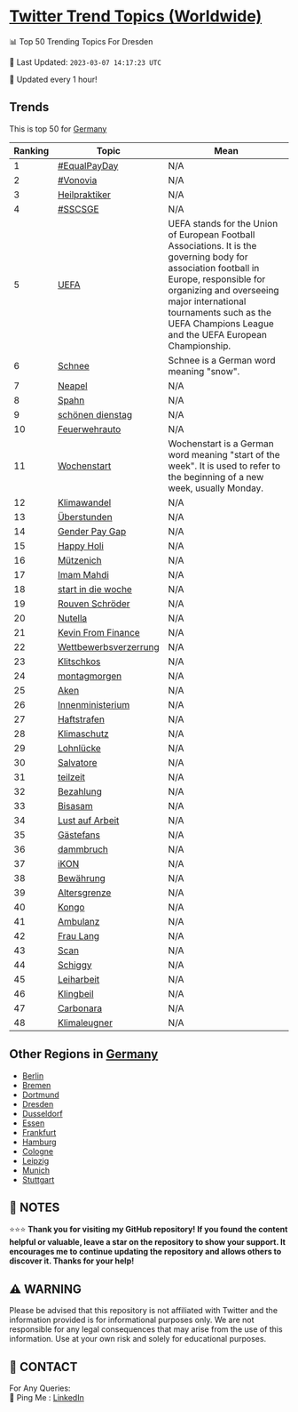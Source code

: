 [Twitter Trend Topics (Worldwide)](https://github.com/ErcinDedeoglu/Twitter-Trend-Topics)
==========


📊 Top 50 Trending Topics For Dresden

📆 Last Updated: `2023-03-07 14:17:23 UTC`

🔧 Updated every 1 hour!


## Trends

This is top 50 for [Germany](</Germany>)

| Ranking | Topic | Mean |
| ------- | ------------ | ------------ |
| 1 | [#EqualPayDay](http://twitter.com/search?q=%23EqualPayDay) | N/A |
| 2 | [#Vonovia](http://twitter.com/search?q=%23Vonovia) | N/A |
| 3 | [Heilpraktiker](http://twitter.com/search?q=Heilpraktiker) | N/A |
| 4 | [#SSCSGE](http://twitter.com/search?q=%23SSCSGE) | N/A |
| 5 | [UEFA](http://twitter.com/search?q=UEFA) | UEFA stands for the Union of European Football Associations. It is the governing body for association football in Europe, responsible for organizing and overseeing major international tournaments such as the UEFA Champions League and the UEFA European Championship. |
| 6 | [Schnee](http://twitter.com/search?q=Schnee) | Schnee is a German word meaning "snow". |
| 7 | [Neapel](http://twitter.com/search?q=Neapel) | N/A |
| 8 | [Spahn](http://twitter.com/search?q=Spahn) | N/A |
| 9 | [schönen dienstag](http://twitter.com/search?q=sch%c3%b6nen+dienstag) | N/A |
| 10 | [Feuerwehrauto](http://twitter.com/search?q=Feuerwehrauto) | N/A |
| 11 | [Wochenstart](http://twitter.com/search?q=Wochenstart) | Wochenstart is a German word meaning "start of the week". It is used to refer to the beginning of a new week, usually Monday. |
| 12 | [Klimawandel](http://twitter.com/search?q=Klimawandel) | N/A |
| 13 | [Überstunden](http://twitter.com/search?q=%c3%9cberstunden) | N/A |
| 14 | [Gender Pay Gap](http://twitter.com/search?q=Gender+Pay+Gap) | N/A |
| 15 | [Happy Holi](http://twitter.com/search?q=Happy+Holi) | N/A |
| 16 | [Mützenich](http://twitter.com/search?q=M%c3%bctzenich) | N/A |
| 17 | [Imam Mahdi](http://twitter.com/search?q=Imam+Mahdi) | N/A |
| 18 | [start in die woche](http://twitter.com/search?q=start+in+die+woche) | N/A |
| 19 | [Rouven Schröder](http://twitter.com/search?q=Rouven+Schr%c3%b6der) | N/A |
| 20 | [Nutella](http://twitter.com/search?q=Nutella) | N/A |
| 21 | [Kevin From Finance](http://twitter.com/search?q=Kevin+From+Finance) | N/A |
| 22 | [Wettbewerbsverzerrung](http://twitter.com/search?q=Wettbewerbsverzerrung) | N/A |
| 23 | [Klitschkos](http://twitter.com/search?q=Klitschkos) | N/A |
| 24 | [montagmorgen](http://twitter.com/search?q=montagmorgen) | N/A |
| 25 | [Aken](http://twitter.com/search?q=Aken) | N/A |
| 26 | [Innenministerium](http://twitter.com/search?q=Innenministerium) | N/A |
| 27 | [Haftstrafen](http://twitter.com/search?q=Haftstrafen) | N/A |
| 28 | [Klimaschutz](http://twitter.com/search?q=Klimaschutz) | N/A |
| 29 | [Lohnlücke](http://twitter.com/search?q=Lohnl%c3%bccke) | N/A |
| 30 | [Salvatore](http://twitter.com/search?q=Salvatore) | N/A |
| 31 | [teilzeit](http://twitter.com/search?q=teilzeit) | N/A |
| 32 | [Bezahlung](http://twitter.com/search?q=Bezahlung) | N/A |
| 33 | [Bisasam](http://twitter.com/search?q=Bisasam) | N/A |
| 34 | [Lust auf Arbeit](http://twitter.com/search?q=Lust+auf+Arbeit) | N/A |
| 35 | [Gästefans](http://twitter.com/search?q=G%c3%a4stefans) | N/A |
| 36 | [dammbruch](http://twitter.com/search?q=dammbruch) | N/A |
| 37 | [iKON](http://twitter.com/search?q=iKON) | N/A |
| 38 | [Bewährung](http://twitter.com/search?q=Bew%c3%a4hrung) | N/A |
| 39 | [Altersgrenze](http://twitter.com/search?q=Altersgrenze) | N/A |
| 40 | [Kongo](http://twitter.com/search?q=Kongo) | N/A |
| 41 | [Ambulanz](http://twitter.com/search?q=Ambulanz) | N/A |
| 42 | [Frau Lang](http://twitter.com/search?q=Frau+Lang) | N/A |
| 43 | [Scan](http://twitter.com/search?q=Scan) | N/A |
| 44 | [Schiggy](http://twitter.com/search?q=Schiggy) | N/A |
| 45 | [Leiharbeit](http://twitter.com/search?q=Leiharbeit) | N/A |
| 46 | [Klingbeil](http://twitter.com/search?q=Klingbeil) | N/A |
| 47 | [Carbonara](http://twitter.com/search?q=Carbonara) | N/A |
| 48 | [Klimaleugner](http://twitter.com/search?q=Klimaleugner) | N/A |



## Other Regions in [Germany](</Germany>)

* [Berlin](</Germany/Berlin.md>)
* [Bremen](</Germany/Bremen.md>)
* [Dortmund](</Germany/Dortmund.md>)
* [Dresden](</Germany/Dresden.md>)
* [Dusseldorf](</Germany/Dusseldorf.md>)
* [Essen](</Germany/Essen.md>)
* [Frankfurt](</Germany/Frankfurt.md>)
* [Hamburg](</Germany/Hamburg.md>)
* [Cologne](</Germany/Cologne.md>)
* [Leipzig](</Germany/Leipzig.md>)
* [Munich](</Germany/Munich.md>)
* [Stuttgart](</Germany/Stuttgart.md>)



## 📝 NOTES

⭐⭐⭐ **Thank you for visiting my GitHub repository! If you found the content helpful or valuable, leave a star on the repository to show your support. It encourages me to continue updating the repository and allows others to discover it. Thanks for your help!**


## ⚠️ WARNING

Please be advised that this repository is not affiliated with Twitter and the information provided is for informational purposes only. We are not responsible for any legal consequences that may arise from the use of this information. Use at your own risk and solely for educational purposes.


## 📨 CONTACT

 For Any Queries:  
            🏓 Ping Me : [LinkedIn](https://www.linkedin.com/in/ercindedeoglu/)
